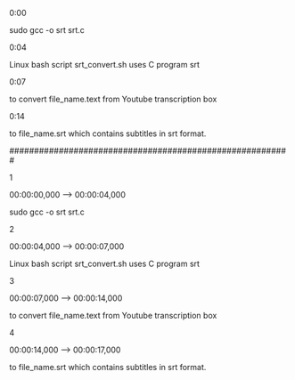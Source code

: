 0:00 

sudo gcc -o srt srt.c

0:04

Linux bash script srt_convert.sh uses C program srt

0:07

to convert file_name.text from Youtube transcription box

0:14

to file_name.srt which contains subtitles in srt format. 


#########################################################

1

00:00:00,000 --> 00:00:04,000 

sudo gcc -o srt srt.c

2

00:00:04,000 --> 00:00:07,000 

Linux bash script srt_convert.sh uses C program srt


3

00:00:07,000 --> 00:00:14,000 

to convert file_name.text from Youtube transcription box


4

00:00:14,000 --> 00:00:17,000 

to file_name.srt which contains subtitles in srt format. 

